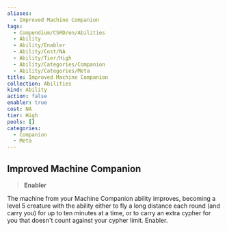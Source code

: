 ```yaml
---
aliases:
  - Improved Machine Companion
tags:
  - Compendium/CSRD/en/Abilities
  - Ability
  - Ability/Enabler
  - Ability/Cost/NA
  - Ability/Tier/High
  - Ability/Categories/Companion
  - Ability/Categories/Meta
title: Improved Machine Companion
collection: Abilities
kind: Ability
action: false
enabler: true
cost: NA
tier: High
pools: []
categories:
  - Companion
  - Meta
---
```

## Improved Machine Companion  
>**Enabler**
  
The machine from your Machine Companion ability improves, becoming a level 5 creature with the ability either to fly a long distance each round (and carry you) for up to ten minutes at a time, or to carry an extra cypher for you that doesn't count against your cypher limit. Enabler.